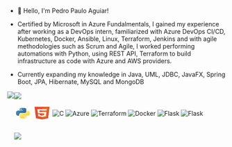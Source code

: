 - 👋 Hello, I'm Pedro Paulo Aguiar!
  
- Certified by Microsoft in Azure Fundalmentals, I gained my experience after working as a DevOps intern, familiarized with Azure
DevOps CI/CD, Kubernetes, Docker, Ansible, Linux, Terraform, Jenkins and with agile methodologies such as Scrum and Agile, I worked performing automations with Python, using REST API, Terraform to build infrastructure as code with Azure and AWS providers.

- Currently expanding my knowledge in Java, UML, JDBC, JavaFX, Spring Boot, JPA, Hibernate, MySQL and MongoDB

<a href="https://github.com/PedroPauloAguiar/github-readme-stats">
    <img height=200 align="left" src="https://github-readme-stats.vercel.app/api?username=PedroPauloAguiar&rank_icon=github&show_icons=true&theme=highcontrast" />
  </a>
  <a href="https://github.com/PedroPauloAguiar/convoychat">
    <img height=200 align="center" src="https://github-readme-stats.vercel.app/api/top-langs?username=PedroPauloAguiar&layout=compact&langs_count=8&card_width=280&show_icons=true&theme=highcontrast" />
  </a>


<div style="display: inline_block"><br>
  <img align="center" alt="Python" height="30" width="40" src="https://raw.githubusercontent.com/devicons/devicon/master/icons/python/python-original.svg">
  <img align="center" alt="HTML" height="30" width="40" src="https://raw.githubusercontent.com/devicons/devicon/master/icons/html5/html5-original.svg">
  <img align="center" alt="C" height="30" width="40" src="https://cdn.jsdelivr.net/gh/devicons/devicon/icons/c/c-original.svg">
  <img align="center" alt="Azure" height="30" width="40" src="https://cdn.jsdelivr.net/gh/devicons/devicon/icons/azure/azure-original.svg">
  <img align="center" alt="Terraform" height="30" width="40" src="https://cdn.jsdelivr.net/gh/devicons/devicon/icons/terraform/terraform-original.svg" />
  <img align="center" alt="Docker" height="30" width="40" src="https://cdn.jsdelivr.net/gh/devicons/devicon/icons/docker/docker-original.svg" />
  <img align="center" alt="Flask" height="30" width="40" src="https://cdn.jsdelivr.net/gh/devicons/devicon/icons/flask/flask-original.svg" />
  <img align="center" alt="Flask" height="30" width="40" src="https://cdn.jsdelivr.net/gh/devicons/devicon/icons/linux/linux-original.svg" />
  
</div>

##

<div> 
 

  <a href= "https://www.linkedin.com/in/pedroaguiardev/" target="_blank"><img src="https://img.shields.io/badge/-LinkedIn-%230077B5?style=for-the-badge&logo=linkedin&logoColor=white" target="_blank"></a> 
 
</div>




 
